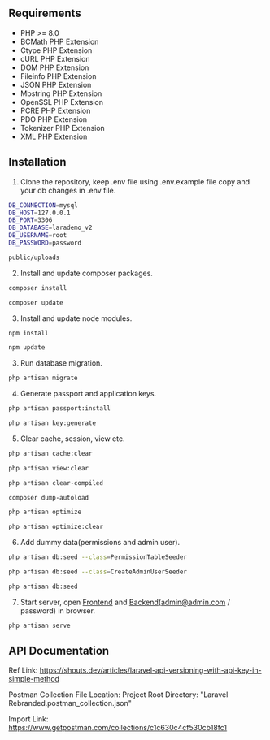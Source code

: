 ## Requirements

- PHP >= 8.0
- BCMath PHP Extension
- Ctype PHP Extension
- cURL PHP Extension
- DOM PHP Extension
- Fileinfo PHP Extension
- JSON PHP Extension
- Mbstring PHP Extension
- OpenSSL PHP Extension
- PCRE PHP Extension
- PDO PHP Extension
- Tokenizer PHP Extension
- XML PHP Extension

## Installation

1) Clone the repository, keep .env file using .env.example file copy and your db changes in .env file.

``` bash
DB_CONNECTION=mysql
DB_HOST=127.0.0.1
DB_PORT=3306
DB_DATABASE=larademo_v2
DB_USERNAME=root
DB_PASSWORD=password
```

``` bash
public/uploads
```

2) Install and update composer packages.

``` bash
composer install
```

``` bash
composer update
```

3) Install and update node modules.

``` bash
npm install
```

``` bash
npm update
```

3) Run database migration.

``` bash
php artisan migrate
```

4) Generate passport and application keys.

``` bash
php artisan passport:install
```

``` bash
php artisan key:generate
```

5) Clear cache, session, view etc.

``` bash
php artisan cache:clear
```

``` bash
php artisan view:clear
```

``` bash
php artisan clear-compiled
```

``` bash
composer dump-autoload
```

``` bash
php artisan optimize
```

``` bash
php artisan optimize:clear
```

6) Add dummy data(permissions and admin user).

``` bash
php artisan db:seed --class=PermissionTableSeeder
```

``` bash
php artisan db:seed --class=CreateAdminUserSeeder
```

``` bash
php artisan db:seed
```

7) Start server, open <a href="http://127.0.0.1:8000" target="_blank">Frontend</a> and <a href="http://127.0.0.1:8000/backend" target="_blank">Backend</a>(admin@admin.com / password) in browser.

``` bash
php artisan serve
```

## API Documentation
Ref Link: https://shouts.dev/articles/laravel-api-versioning-with-api-key-in-simple-method

Postman Collection File Location: 
Project Root Directory: "Laravel Rebranded.postman_collection.json"

Import Link: https://www.getpostman.com/collections/c1c630c4cf530cb18fc1